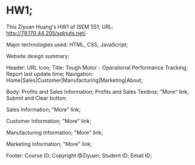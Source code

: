 # HW1;
This Ziyuan Huang's HW1 of ISEM 551;
URL: http://79.170.44.205/sqlnuts.net/

Major technologies used: HTML, CSS, JavaScript;

Website design summary:

Header:
  URL Icon;
  Title: Tough Motor - Operational Performance Tracking;
  Report last update time;
  Navigation: Home|Sales|Customer|Manufacturing|Marketing|About;

Body:
  Profits and Sales Information;
  Profits and Sales Textbox;
  "More" link;
  Submit and Clear button;
  
  Sales Information;
  "More" link;
  
  Customer Information;
  "More" link;
  
  Manufacturing Information;
  "More" link;
  
  Marketing Information;
  "More" link;
  
Footer:
  Course ID;
  Copyright @Ziyuan;
  Student ID;
  Email ID;
